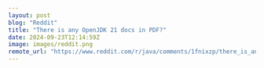 ```yaml
---
layout: post
blog: "Reddit"
title: "There is any OpenJDK 21 docs in PDF?"
date: 2024-09-23T12:14:59Z
image: images/reddit.png
remote_url: "https://www.reddit.com/r/java/comments/1fnixzp/there_is_any_openjdk_21_docs_in_pdf/"
---
```

